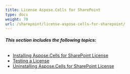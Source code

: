 ```yaml
---
title: License Aspose.Cells for SharePoint
type: docs
weight: 70
url: /sharepoint/license-aspose-cells-for-sharepoint/
---
```


###### **This section includes the following topics:** 
- [Installing Aspose.Cells for SharePoint License](/cells/sharepoint/installing-aspose-cells-for-sharepoint-license/)
- [Testing a License](/cells/sharepoint/testing-a-license/)
- [Uninstalling Aspose.Cells for SharePoint License](/cells/sharepoint/uninstalling-aspose-cells-for-sharepoint-license/)
